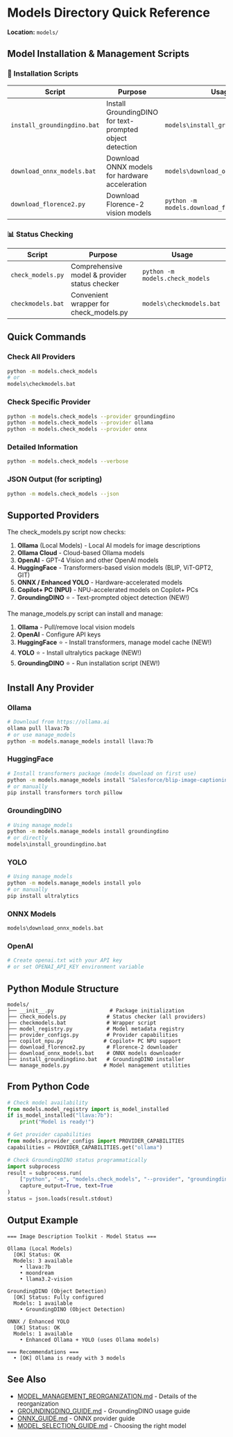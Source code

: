 # Models Directory Quick Reference

**Location:** `models/`

## Model Installation & Management Scripts

### 🔧 Installation Scripts

| Script | Purpose | Usage |
|--------|---------|-------|
| `install_groundingdino.bat` | Install GroundingDINO for text-prompted object detection | `models\install_groundingdino.bat` |
| `download_onnx_models.bat` | Download ONNX models for hardware acceleration | `models\download_onnx_models.bat` |
| `download_florence2.py` | Download Florence-2 vision models | `python -m models.download_florence2` |

### 📊 Status Checking

| Script | Purpose | Usage |
|--------|---------|-------|
| `check_models.py` | Comprehensive model & provider status checker | `python -m models.check_models` |
| `checkmodels.bat` | Convenient wrapper for check_models.py | `models\checkmodels.bat` |

## Quick Commands

### Check All Providers
```bash
python -m models.check_models
# or
models\checkmodels.bat
```

### Check Specific Provider
```bash
python -m models.check_models --provider groundingdino
python -m models.check_models --provider ollama
python -m models.check_models --provider onnx
```

### Detailed Information
```bash
python -m models.check_models --verbose
```

### JSON Output (for scripting)
```bash
python -m models.check_models --json
```

## Supported Providers

The check_models.py script now checks:

1. **Ollama** (Local Models) - Local AI models for image descriptions
2. **Ollama Cloud** - Cloud-based Ollama models
3. **OpenAI** - GPT-4 Vision and other OpenAI models
4. **HuggingFace** - Transformers-based vision models (BLIP, ViT-GPT2, GIT)
5. **ONNX / Enhanced YOLO** - Hardware-accelerated models
6. **Copilot+ PC (NPU)** - NPU-accelerated models on Copilot+ PCs
7. **GroundingDINO** ⭐ - Text-prompted object detection (NEW!)

The manage_models.py script can install and manage:

1. **Ollama** - Pull/remove local vision models
2. **OpenAI** - Configure API keys
3. **HuggingFace** ⭐ - Install transformers, manage model cache (NEW!)
4. **YOLO** ⭐ - Install ultralytics package (NEW!)
5. **GroundingDINO** ⭐ - Run installation script (NEW!)

## Install Any Provider

### Ollama
```bash
# Download from https://ollama.ai
ollama pull llava:7b
# or use manage_models
python -m models.manage_models install llava:7b
```

### HuggingFace
```bash
# Install transformers package (models download on first use)
python -m models.manage_models install "Salesforce/blip-image-captioning-base"
# or manually
pip install transformers torch pillow
```

### GroundingDINO
```bash
# Using manage_models
python -m models.manage_models install groundingdino
# or directly
models\install_groundingdino.bat
```

### YOLO
```bash
# Using manage_models
python -m models.manage_models install yolo
# or manually
pip install ultralytics
```

### ONNX Models
```bash
models\download_onnx_models.bat
```

### OpenAI
```bash
# Create openai.txt with your API key
# or set OPENAI_API_KEY environment variable
```

## Python Module Structure

```
models/
├── __init__.py                  # Package initialization
├── check_models.py             # Status checker (all providers)
├── checkmodels.bat             # Wrapper script
├── model_registry.py           # Model metadata registry
├── provider_configs.py         # Provider capabilities
├── copilot_npu.py             # Copilot+ PC NPU support
├── download_florence2.py       # Florence-2 downloader
├── download_onnx_models.bat    # ONNX models downloader
├── install_groundingdino.bat   # GroundingDINO installer
└── manage_models.py           # Model management utilities
```

## From Python Code

```python
# Check model availability
from models.model_registry import is_model_installed
if is_model_installed("llava:7b"):
    print("Model is ready!")

# Get provider capabilities
from models.provider_configs import PROVIDER_CAPABILITIES
capabilities = PROVIDER_CAPABILITIES.get("ollama")

# Check GroundingDINO status programmatically
import subprocess
result = subprocess.run(
    ["python", "-m", "models.check_models", "--provider", "groundingdino", "--json"],
    capture_output=True, text=True
)
status = json.loads(result.stdout)
```

## Output Example

```
=== Image Description Toolkit - Model Status ===

Ollama (Local Models)
  [OK] Status: OK
  Models: 3 available
    • llava:7b
    • moondream
    • llama3.2-vision

GroundingDINO (Object Detection)
  [OK] Status: Fully configured
  Models: 1 available
    • GroundingDINO (Object Detection)

ONNX / Enhanced YOLO
  [OK] Status: OK
  Models: 1 available
    • Enhanced Ollama + YOLO (uses Ollama models)

=== Recommendations ===
  • [OK] Ollama is ready with 3 models
```

## See Also

- [MODEL_MANAGEMENT_REORGANIZATION.md](MODEL_MANAGEMENT_REORGANIZATION.md) - Details of the reorganization
- [GROUNDINGDINO_GUIDE.md](../docs/GROUNDINGDINO_GUIDE.md) - GroundingDINO usage guide
- [ONNX_GUIDE.md](../docs/ONNX_GUIDE.md) - ONNX provider guide
- [MODEL_SELECTION_GUIDE.md](../docs/MODEL_SELECTION_GUIDE.md) - Choosing the right model
